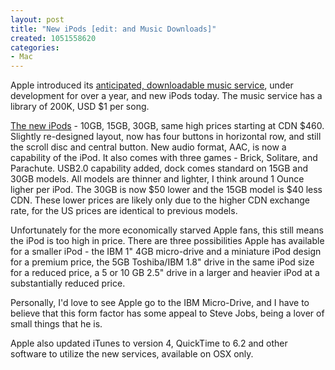 ```yaml
--- 
layout: post
title: "New iPods [edit: and Music Downloads]"
created: 1051558620
categories: 
- Mac
---
```

Apple introduced its <a href="http://www.maccentral.com/news/2003/04/28/musicstore">anticipated, downloadable music service</a>, under development for over a year, and new iPods today.  The music service has a library of 200K, USD $1 per song.

<a href="http://maccentral.macworld.com/news/2003/04/28/ipods/">The new iPods</a> - 10GB, 15GB, 30GB, same high prices starting at CDN $460. Slightly re-designed layout, now has four buttons in horizontal row, and still the scroll disc and central button.  New audio format, AAC, is now a capability of the iPod.  It also comes with three games - Brick, Solitare, and Parachute. USB2.0 capability added, dock comes standard on 15GB and 30GB models.  All models are thinner and lighter, I think around 1 Ounce ligher per iPod.  The 30GB is now $50 lower and the 15GB model is $40 less CDN. These lower prices are likely only due to the higher CDN exchange rate, for the US prices are identical to previous models.

Unfortunately for the more economically starved Apple fans, this still means the iPod is too high in price.  There are three possibilities Apple has available for a smaller iPod - the IBM 1" 4GB micro-drive and a miniature iPod design for a premium price, the 5GB Toshiba/IBM 1.8" drive in the same iPod size for a reduced price, a 5 or 10 GB 2.5" drive in a larger and heavier iPod at a substantially reduced price.

Personally, I'd love to see Apple go to the IBM Micro-Drive, and I have to believe that this form factor has some appeal to Steve Jobs, being a lover of small things that he is.

Apple also updated iTunes to version 4, QuickTime to 6.2 and other software to utilize the new services, available on OSX only.
